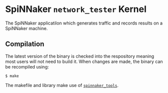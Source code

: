 SpiNNaker `network_tester` Kernel
=================================

The SpiNNaker applicatilon which generates traffic and records results on a
SpiNNaker machine.

Compilation
-----------

The latest version of the binary is checked into the respository meaning most
users will not need to build it. When changes are made, the binary can be
recompiled using:

    $ make

The makefile and library make use of
[`spinnaker_tools`](https://github.com/SpiNNakerManchester/spinnaker_tools).
